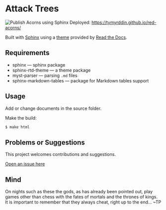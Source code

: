 # Attack Trees

![Publish Acorns using Sphinx](https://github.com/tymyrddin/red-acorns/workflows/Publish%20Acorns%20using%20Sphinx/badge.svg?branch=main)
 Deployed: https://tymyrddin.github.io/red-acorns/

Built with [Sphinx](https://www.sphinx-doc.org) using a [theme](https://github.com/readthedocs/sphinx_rtd_theme) provided
by [Read the Docs](https://readthedocs.org/).

## Requirements

* sphinx — sphinx package
* sphinx-rtd-theme — a theme package
* myst-parser — parsing `.md` files
* sphinx-markdown-tables — package for Markdown tables support

## Usage

Add or change documents in the source folder.

Make the build:
```bash
$ make html
```

## Problems or Suggestions

This project welcomes contributions and suggestions. 

[Open an issue here](https://github.com/tymyrddin/red-acorns/issues)

## Mind

On nights such as these the gods, as has already been pointed out, play games other than chess with the fates of mortals and the thrones of kings. It is important to remember that they always cheat, right up to the end... ~TP
